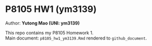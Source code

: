 # P8105 HW1 (ym3139)

Author: **Yutong Mao (UNI: ym3139)**

This repo contains my P8105 Homework 1.  
Main document: `p8105_hw1_ym3139.Rmd` rendered to `github_document`.
